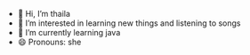 - 👋 Hi, I’m thaila
- 👀 I’m interested in learning new things and listening to songs
- 🌱 I’m currently learning java
- 😄 Pronouns: she
